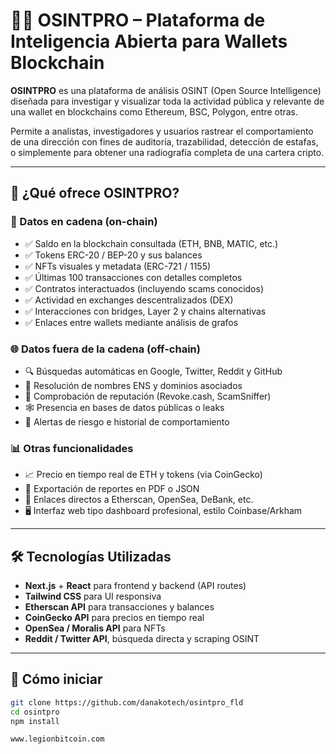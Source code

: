 # 🕵️‍♀️ OSINTPRO – Plataforma de Inteligencia Abierta para Wallets Blockchain

**OSINTPRO** es una plataforma de análisis OSINT (Open Source Intelligence) diseñada para investigar y visualizar toda la actividad pública y relevante de una wallet en blockchains como Ethereum, BSC, Polygon, entre otras.

Permite a analistas, investigadores y usuarios rastrear el comportamiento de una dirección con fines de auditoría, trazabilidad, detección de estafas, o simplemente para obtener una radiografía completa de una cartera cripto.

---

## 🎯 ¿Qué ofrece OSINTPRO?

### 🔗 Datos en cadena (on-chain)
- ✅ Saldo en la blockchain consultada (ETH, BNB, MATIC, etc.)
- ✅ Tokens ERC-20 / BEP-20 y sus balances
- ✅ NFTs visuales y metadata (ERC-721 / 1155)
- ✅ Últimas 100 transacciones con detalles completos
- ✅ Contratos interactuados (incluyendo scams conocidos)
- ✅ Actividad en exchanges descentralizados (DEX)
- ✅ Interacciones con bridges, Layer 2 y chains alternativas
- ✅ Enlaces entre wallets mediante análisis de grafos

### 🌐 Datos fuera de la cadena (off-chain)
- 🔍 Búsquedas automáticas en Google, Twitter, Reddit y GitHub
- 🧠 Resolución de nombres ENS y dominios asociados
- 🛑 Comprobación de reputación (Revoke.cash, ScamSniffer)
- 🕸️ Presencia en bases de datos públicas o leaks
- 🚩 Alertas de riesgo e historial de comportamiento

### 📊 Otras funcionalidades
- 📈 Precio en tiempo real de ETH y tokens (via CoinGecko)
- 🧾 Exportación de reportes en PDF o JSON
- 🔗 Enlaces directos a Etherscan, OpenSea, DeBank, etc.
- 🖥️ Interfaz web tipo dashboard profesional, estilo Coinbase/Arkham

---

## 🛠️ Tecnologías Utilizadas

- **Next.js** + **React** para frontend y backend (API routes)
- **Tailwind CSS** para UI responsiva
- **Etherscan API** para transacciones y balances
- **CoinGecko API** para precios en tiempo real
- **OpenSea / Moralis API** para NFTs
- **Reddit / Twitter API**, búsqueda directa y scraping OSINT

---

## 🚀 Cómo iniciar

```bash
git clone https://github.com/danakotech/osintpro_fld
cd osintpro
npm install

www.legionbitcoin.com
